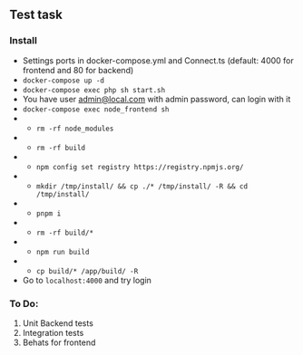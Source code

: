 ## Test task

### Install

- Settings ports in docker-compose.yml and Connect.ts (default: 4000 for frontend and 80 for backend)
- `docker-compose up -d`
- `docker-compose exec php sh start.sh`
- You have user admin@local.com with admin password, can login with it
- `docker-compose exec node_frontend sh`
- - `rm -rf node_modules`
- - `rm -rf build`
- - `npm config set registry https://registry.npmjs.org/`
- - `mkdir /tmp/install/ && cp ./* /tmp/install/ -R && cd /tmp/install/`
- - `pnpm i`
- - `rm -rf build/*`
- - `npm run build`
- - `cp build/* /app/build/ -R`
- Go to `localhost:4000` and try login

### To Do:
1. Unit Backend tests
2. Integration tests
3. Behats for frontend